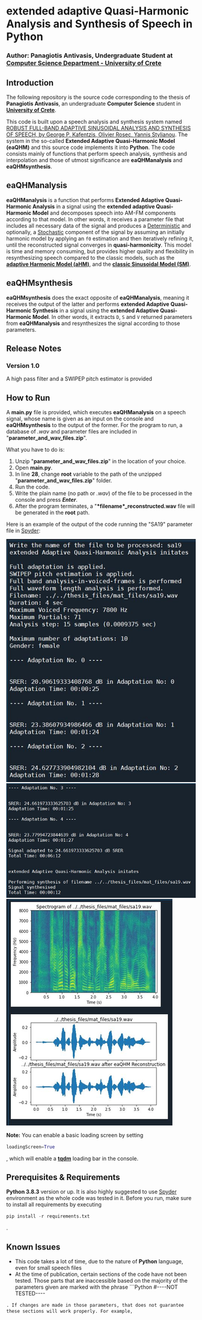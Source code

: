 # extended adaptive Quasi-Harmonic Analysis and Synthesis of Speech in Python

### Author: Panagiotis Antivasis, Undergraduate Student at [Computer Science Department - University of Crete](https://www.csd.uoc.gr/)

## Introduction
The following repository is the source code corresponding to the thesis of **Panagiotis Antivasis**, an undergraduate **Computer Science** student in **[University of Crete](https://www.uoc.gr/)**. 

This code is built upon a speech analysis and synthesis system named [ROBUST FULL-BAND ADAPTIVE SINUSOIDAL ANALYSIS AND SYNTHESIS OF SPEECH, by George P. Kafentzis, Olivier Rosec, Yannis Stylianou](https://www.csd.uoc.gr/~kafentz/Publications/Kafentzis%20G.P.,%20Rosec%20O.,%20and%20Stylianou%20Y.%20Robut%20Adaptive%20Sinusoidal%20Analysis%20and%20Synthesis%20of%20Speech.pdf). The system in the so-called **Extended Adaptive Quasi-Harmonic Model (eaQHM)** and this source code implements it into **Python**. The code consists mainly of functions that perform speech analysis, synthesis and interpolation and those of utmost significance are **eaQHManalysis** and **eaQHMsynthesis**.

## eaQHManalysis
**eaQHManalysis** is a function that performs **Extended Adaptive Quasi-Harmonic Analysis** in a signal using the **extended adaptive Quasi-Harmonic Model** and decomposes speech into AM-FM components according to that model. In other words, it receives a parameter file that includes all necessary data of the signal and produces a [Deterministic](https://citeseerx.ist.psu.edu/viewdoc/download?doi=10.1.1.16.5702&rep=rep1&type=pdf) and optionally, a [Stochastic](https://citeseerx.ist.psu.edu/viewdoc/download?doi=10.1.1.16.5702&rep=rep1&type=pdf) component of the signal by assuming an initially harmonic model by applying an ```f0``` estimation and then iteratively refining it, until the reconstructed signal converges in **quasi-harmonicity**. This model is time and memory consuming, but provides higher quality and flexibility in resynthesizing speech compared to the classic models, such as the **[adaptive Harmonic Model (aHM)](https://www.researchgate.net/publication/233397684_A_Full-Band_Adaptive_Harmonic_Representation_of_Speech)**, and the **[classic Sinusoidal Model (SM)](https://archive.ll.mit.edu/publications/journal/pdf/vol01_no2/1.2.3.speechprocessing.pdf)**.
 
## eaQHMsynthesis
**eaQHMsynthesis** does the exact opposite of **eaQHManalysis**, meaning it receives the output of the latter and performs **extended Adaptive Quasi-Harmonic Synthesis** in a signal using the **extended Adaptive Quasi-Harmonic Model**. In other words, it extracts ```D```, ```S``` and ```V``` returned parameters from **eaQHManalysis** and resynthesizes the signal according to those parameters.

## Release Notes
### Version 1.0

A high pass filter and a SWIPEP pitch estimator is provided 

## How to Run
A **main.py** file is provided, which executes **eaQHManalysis** on a speech signal, whose name is given as an input on the console and **eaQHMsynthesis** to the output of the former. For the program to run, a database of *.wav* and parameter files are included in "**parameter_and_wav_files.zip**".

What you have to do is:
1. Unzip "**parameter_and_wav_files.zip**" in the location of your choice.
2. Open **main.py**.
3. In line **28**, change **root** variable to the path of the unzipped "**parameter_and_wav_files.zip**" folder.
4. Run the code.
5. Write the plain name (no path or *.wav*) of the file to be processed in the console and press ***Enter***.
6. After the program terminates, a "**\*filename\*_reconstructed.wav** file will be generated in the **root** path.

Here is an example of the output of the code running the "SA19" parameter file in [Spyder](https://www.spyder-ide.org/):

![](img/SA19out1.JPG)
![](img/SA19out2.JPG)
![](img/SA19out3.JPG)

**Note:** You can enable a basic loading screen by setting 
```Python
loadingScreen=True
```
, which will enable a **[tqdm](https://tqdm.github.io/)** loading bar in the console.

## Prerequisites & Requirements
**Python 3.8.3** version or up. It is also highly suggested to use [Spyder](https://www.spyder-ide.org/) environment as the whole code was tested in it. Before you run, make sure to install all requirements by executing 
```Python
pip install -r requirements.txt
```
. 

## Known Issues
* This code takes a lot of time, due to the nature of **Python** language, even for small speech files
* At the time of publication, certain sections of the code have not been tested. Those parts that are inaccessible based on the majority of the parameters given are marked with the phrase ```Python
#----NOT TESTED----
```
. If changes are made in those parameters, that does not guarantee these sections will work properly. For example, 